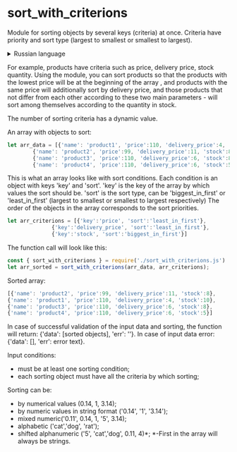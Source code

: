 # sort_with_criterions
Module for sorting objects by several keys (criteria) at once. Criteria have priority and sort type (largest to smallest or smallest to largest).

<details>
  <summary>Russian language</summary>
  Модуль для сортировки объектов сразу по нескольким ключам (критериям). Критерии имеют приоритет и тип сортировки (от большего к меньшему или от меньшего к большему).

Например, у продукции есть такие критерии как цена, стоимость доставки, количество на складе. Используя модуль можно отсортировать продукцию что бы в начале массива
были продукты с наинизшей ценой, а продукты с одинаковой ценой были дополнительно отсортированы по цене доставке, а те продукты у которые не отличаться между собой 
по этим двум главным параметрам - были отсортированы между собой по количеству на складе.

При этом количество критериев сортировки имеет динамическое значение. 
  
Массив с объектами которые нужно отсортировать: 
```js
let arr_data = [{'name': 'product1', 'price':110, 'delivery_price':4, 'stock':10}, 
		{'name': 'product2', 'price':99, 'delivery_price':11, 'stock':8},
		{'name': 'product3', 'price':110, 'delivery_price':6, 'stock':8}, 
		{'name': 'product4', 'price':110, 'delivery_price':6, 'stock':5}];
```
Так выглядит массив с условиями сортировки. Каждое условие это отдельный объект с ключами 'key' и 'sort'. 'key' - это ключ массива по значениям которого должна
быть сортировка. 'sort' - это тип сортировки, может быть 'biggest_in_first' или 'least_in_first' (соответственно от большего к меньшему или от меньшего к большему)
Порядок объектов в массиве соответствуют приоритетам сортировки.
```js
let arr_criterions = [{'key':'price', 'sort':'least_in_first'},
		      {'key':'delivery_price', 'sort':'least_in_first'},
		      {'key':'stock', 'sort':'biggest_in_first'}]
```
Вызов функции будет выглядеть так: 
```js
const { sort_with_criterions } = require('./sort_with_criterions.js')
let arr_sorted = sort_with_criterions(arr_data, arr_criterions);
 ```

Отсортированный массив:
 ```js
[{'name': 'product2', 'price':99, 'delivery_price':11, 'stock':8},
{'name': 'product1', 'price':110, 'delivery_price':4, 'stock':10},
{'name': 'product3', 'price':110, 'delivery_price':6, 'stock':8}, 
{'name': 'product4', 'price':110, 'delivery_price':6, 'stock':5}]
```

В случае успешной проверки входных данных и сортировки функция вернет: {'data': [отсортированные объекты], 'err': ''}.
В случае ошибки входных данных: {'data': [], 'err': текст ошибки}.

Условия входных данных:
- должно быть как минимум одно условие сортировки;
- каждый объект сортировка должен иметь все критерии, по которым происходит сортировка;

Сортировка может быть:
  - по числовым значениям (0.14, 1, 3.14); 
  - по числовым значениям в формате строки ('0.14', '1', '3.14');
  - смешенная числовая('0.11', 0.14, 1, '5', 3.14);
  - буквенная - алфавитная ('cat','dog', 'rat');
  - смещенная буквенно числовая ('5', 'cat','dog', 0.11, 4)\*;  
  \*-первыми в массиве всегда будут строки.
</details>

For example, products have criteria such as price, delivery price, stock quantity. 
Using the module, you can sort products so that the products with the  lowest price will be at the beginning of the array , and products with the same price will additionally sort by delivery price, and those products that  not differ from each other according to these two main parameters - will sort among themselves according to the quantity in stock.

The number of sorting criteria has a dynamic value.
  
An array with objects to sort:
```js
let arr_data = [{'name': 'product1', 'price':110, 'delivery_price':4, 'stock':10}, 
		{'name': 'product2', 'price':99, 'delivery_price':11, 'stock':8},
		{'name': 'product3', 'price':110, 'delivery_price':6, 'stock':8}, 
		{'name': 'product4', 'price':110, 'delivery_price':6, 'stock':5}];
```
This is what an array looks like with sort conditions. Each condition is an object with keys 'key' and 'sort'. 'key' is the key of the array by which values the sort should be. 'sort' is the sort type, can be 'biggest_in_first' or 'least_in_first' (largest to smallest or smallest to largest respectively) The order of the objects in the array corresponds to the sort priorities.
```js
let arr_criterions = [{'key':'price', 'sort':'least_in_first'},
		      {'key':'delivery_price', 'sort':'least_in_first'},
		      {'key':'stock', 'sort':'biggest_in_first'}]
```
The function call will look like this:
```js
const { sort_with_criterions } = require('./sort_with_criterions.js')
let arr_sorted = sort_with_criterions(arr_data, arr_criterions);
 ```
 Sorted array:
 ```js
[{'name': 'product2', 'price':99, 'delivery_price':11, 'stock':8},
{'name': 'product1', 'price':110, 'delivery_price':4, 'stock':10},
{'name': 'product3', 'price':110, 'delivery_price':6, 'stock':8}, 
{'name': 'product4', 'price':110, 'delivery_price':6, 'stock':5}]
```
In case of successful validation of the input data and sorting, the function will return: {'data': [sorted objects], 'err': ''}.
In case of input data error: {'data': [], 'err': error text}.

Input conditions:
- must be at least one sorting condition;
- each sorting object must have all the criteria by which sorting;

Sorting can be:
  - by numerical values (0.14, 1, 3.14);
  - by numeric values in string format ('0.14', '1', '3.14');
  - mixed numeric('0.11', 0.14, 1, '5', 3.14);
  - alphabetic ('cat','dog', 'rat');
  - shifted alphanumeric ('5', 'cat','dog', 0.11, 4)\*;
  \*-First in the array will always be strings.

